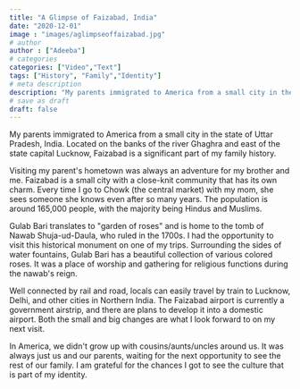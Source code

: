 ```yaml
---
title: "A Glimpse of Faizabad, India"
date: "2020-12-01"
image : "images/aglimpseoffaizabad.jpg"
# author
author : ["Adeeba"]
# categories
categories: ["Video","Text"]
tags: ["History", "Family","Identity"]
# meta description
description: "My parents immigrated to America from a small city in the state of Uttar Pradesh, India."
# save as draft
draft: false
---
```


My parents immigrated to America from a small city in the state of Uttar Pradesh, India. Located on the banks of the river Ghaghra and east of the state capital Lucknow, Faizabad is a significant part of my family history.

Visiting my parent's hometown was always an adventure for my brother and me. Faizabad is a small city with a close-knit community that has its own charm. Every time I go to Chowk (the central market) with my mom, she sees someone she knows even after so many years. The population is around 165,000 people, with the majority being Hindus and Muslims. 

Gulab Bari translates to "garden of roses" and is home to the tomb of Nawab Shuja-ud-Daula, who ruled in the 1700s. I had the opportunity to visit this historical monument on one of my trips. Surrounding the sides of water fountains, Gulab Bari has a beautiful collection of various colored roses. It was a place of worship and gathering for religious functions during the nawab's reign.

Well connected by rail and road, locals can easily travel by train to Lucknow, Delhi, and other cities in Northern India. The Faizabad airport is currently a government airstrip, and there are plans to develop it into a domestic airport. Both the small and big changes are what I look forward to on my next visit.

In America, we didn't grow up with cousins/aunts/uncles around us. It was always just us and our parents, waiting for the next opportunity to see the rest of our family. I am grateful for the chances I got to see the culture that is part of my identity.
